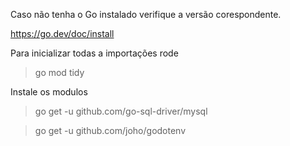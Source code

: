 
Caso não tenha o Go instalado verifique a versão corespondente.

https://go.dev/doc/install

Para inicializar todas a importações rode 
>go mod tidy


Instale os modulos
>go get -u github.com/go-sql-driver/mysql

>go get -u github.com/joho/godotenv
